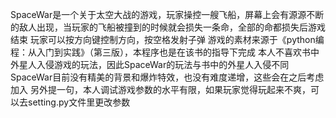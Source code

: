 SpaceWar是一个关于太空大战的游戏，玩家操控一艘飞船，屏幕上会有源源不断的敌人出现，当玩家的飞船被撞到的时候就会损失一条命，全部的命都损失后游戏结束
玩家可以按方向键控制方向，按空格发射子弹
游戏的素材来源于《python编程：从入门到实践》（第三版），本程序也是在该书的指导下完成
本人不喜欢书中外星人入侵游戏的玩法，因此SpaceWar的玩法与书中的外星人入侵不同
SpaceWar目前没有精美的背景和爆炸特效，也没有难度递增，这些会在之后考虑加入
另外提一句，本人调试游戏参数的水平有限，如果玩家觉得玩起来不爽，可以去setting.py文件里更改参数

